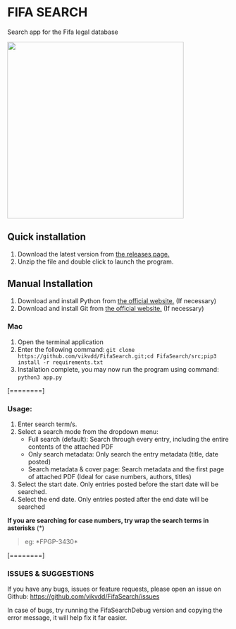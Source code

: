 # FIFA SEARCH 
Search app for the Fifa legal database

<img src="https://user-images.githubusercontent.com/28729745/181655579-6569bff2-1e85-4885-8f73-27ac7bfb2d30.png" width="400" />

## Quick installation 

1. Download the latest version from [the releases page.](https://github.com/vikvdd/FifaSearch/releases/)
2. Unzip the file and double click to launch the program.

## Manual Installation

1. Download  and install Python from [the official website.](https://www.python.org/) (If necessary)
2. Download and install Git from [the official website.](https://git-scm.com/downloads) (If necessary)

### Mac
1. Open the terminal application
2. Enter the following command: `git clone https://github.com/vikvdd/FifaSearch.git;cd FifaSearch/src;pip3 install -r requirements.txt`
3. Installation complete, you may now run the program using command: `python3 app.py`

[========]


### Usage:
1. Enter search term/s.
2. Select a search mode from the dropdown menu:
    - Full search (default): Search through every entry, including the entire contents of the attached PDF
    - Only search metadata: Only search the entry metadata (title, date posted) 
    - Search metadata & cover page: Search metadata and the first page of attached PDF (Ideal for case numbers, authors, titles)
3. Select the start date. Only entries posted before the start date will be searched.
4. Select the end date. Only entries posted after the end date will be searched


**If you are searching for case numbers, try wrap the search terms in asterisks** (*)
> eg: \*FPGP-3430\*

[========]

### ISSUES & SUGGESTIONS
If you have any bugs, issues or feature requests, please open an issue on Github:
https://github.com/vikvdd/FifaSearch/issues

In case of bugs, try running the FifaSearchDebug version and copying the error message, it will help fix it far easier.
